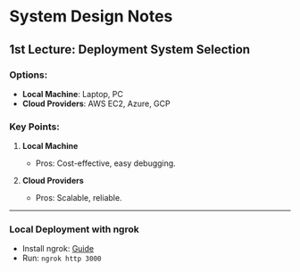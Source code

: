 # System Design Notes

## 1st Lecture: Deployment System Selection

### Options:
- **Local Machine**: Laptop, PC
- **Cloud Providers**: AWS EC2, Azure, GCP

### Key Points:
1. **Local Machine**
   - Pros: Cost-effective, easy debugging.

2. **Cloud Providers**
   - Pros: Scalable, reliable.

---

### Local Deployment with ngrok
- Install ngrok: [Guide](https://download.ngrok.com/downloads/windows)
- Run: `ngrok http 3000`